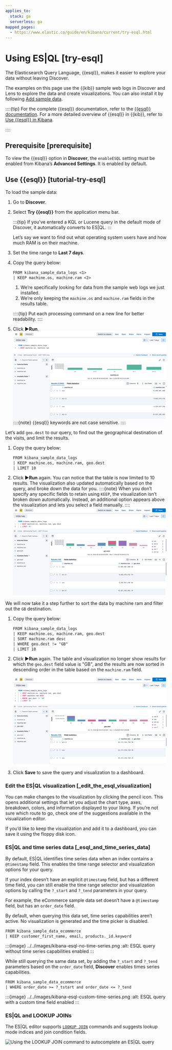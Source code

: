 ```yaml
---
applies_to:
  stack: ga
  serverless: ga
mapped_pages:
  - https://www.elastic.co/guide/en/kibana/current/try-esql.html
---
```


# Using ES|QL [try-esql]

The Elasticsearch Query Language, {{esql}}, makes it easier to explore your data without leaving Discover.

The examples on this page use the {{kib}} sample web logs in Discover and Lens to explore the data and create visualizations. You can also install it by following [Add sample data](../index.md#gs-get-data-into-kibana).

::::{tip}
For the complete {{esql}} documentation, refer to the [{{esql}} documentation](../query-filter/languages/esql.md). For a more detailed overview of {{esql}} in {{kib}}, refer to [Use {{esql}} in Kibana](../query-filter/languages/esql-kibana.md).

::::



## Prerequisite [prerequisite]

To view the {{esql}} option in **Discover**, the `enableESQL` setting must be enabled from Kibana’s **Advanced Settings**. It is enabled by default.


## Use {{esql}} [tutorial-try-esql]

To load the sample data:

1. Go to **Discover**.
2. Select **Try {{esql}}** from the application menu bar.

   :::{tip}
   If you've entered a KQL or Lucene query in the default mode of Discover, it automatically converts to ES|QL.
   :::

   Let’s say we want to find out what operating system users have and how much RAM is on their machine.

3. Set the time range to **Last 7 days**.
4. Copy the query below:

    ```esql
    FROM kibana_sample_data_logs <1>
    | KEEP machine.os, machine.ram <2>
    ```

    1. We’re specifically looking for data from the sample web logs we just installed.
    2. We’re only keeping the `machine.os` and `machine.ram` fields in the results table.

   ::::{tip}
   Put each processing command on a new line for better readability.
   ::::

5. Click **▶Run**.
   ![An image of the query result](/explore-analyze/images/kibana-esql-machine-os-ram.png "")
   ::::{note}
   {{esql}} keywords are not case sensitive.
   ::::


Let’s add `geo.dest` to our query, to find out the geographical destination of the visits, and limit the results.

1. Copy the query below:

    ```esql
    FROM kibana_sample_data_logs
    | KEEP machine.os, machine.ram, geo.dest
    | LIMIT 10
    ```

2. Click **▶Run** again. You can notice that the table is now limited to 10 results. The visualization also updated automatically based on the query, and broke down the data for you.
   ::::{note}
   When you don’t specify any specific fields to retain using `KEEP`, the visualization isn’t broken down automatically. Instead, an additional option appears above the visualization and lets you select a field manually.
   ::::
   ![An image of the extended query result](../../images/kibana-esql-limit.png "")


We will now take it a step further to sort the data by machine ram and filter out the `GB` destination.

1. Copy the query below:

    ```esql
    FROM kibana_sample_data_logs
    | KEEP machine.os, machine.ram, geo.dest
    | SORT machine.ram desc
    | WHERE geo.dest != "GB"
    | LIMIT 10
    ```

2. Click **▶Run** again. The table and visualization no longer show results for which the `geo.dest` field value is "GB", and the results are now sorted in descending order in the table based on the `machine.ram` field.

    ![An image of the full query result](../../images/kibana-esql-full-query.png "")

3. Click **Save** to save the query and visualization to a dashboard.


### Edit the ES|QL visualization [_edit_the_esql_visualization]

You can make changes to the visualization by clicking the pencil icon. This opens additional settings that let you adjust the chart type, axes, breakdown, colors, and information displayed to your liking. If you’re not sure which route to go, check one of the suggestions available in the visualization editor.

If you’d like to keep the visualization and add it to a dashboard, you can save it using the floppy disk icon.


### ES|QL and time series data [_esql_and_time_series_data]

By default, ES|QL identifies time series data when an index contains a `@timestamp` field. This enables the time range selector and visualization options for your query.

If your index doesn’t have an explicit `@timestamp` field, but has a different time field, you can still enable the time range selector and visualization options by calling the `?_start` and `?_tend` parameters in your query.

For example, the eCommerce sample data set doesn’t have a `@timestamp` field, but has an `order_date` field.

By default, when querying this data set, time series capabilities aren’t active. No visualization is generated and the time picker is disabled.

```esql
FROM kibana_sample_data_ecommerce
| KEEP customer_first_name, email, products._id.keyword
```

:::{image} ../../images/kibana-esql-no-time-series.png
:alt: ESQL query without time series capabilities enabled
:::

While still querying the same data set, by adding the `?_start` and `?_tend` parameters based on the `order_date` field, **Discover** enables times series capabilities.

```esql
FROM kibana_sample_data_ecommerce
| WHERE order_date >= ?_tstart and order_date <= ?_tend
```

:::{image} ../../images/kibana-esql-custom-time-series.png
:alt: ESQL query with a custom time field enabled
:::


### ES|QL and LOOKUP JOINs

The ES|QL editor supports [`LOOKUP JOIN`](elasticsearch://reference/query-languages/esql/esql-commands.md#esql-lookup-join) commands and suggests lookup mode indices and join condition fields.

![Using the LOOKUP JOIN command to autocomplete an ES|QL query](https://images.contentstack.io/v3/assets/bltefdd0b53724fa2ce/blte43a30a93241d650/67c23670045f5839e5bfd1e4/lookup-join-demo.gif)

